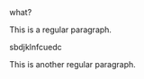 <html>
<link href="/path/to/style.css" rel="stylesheet"></link>
what?
<link href="/path/to/javascript.js"></link>
</html>

This is a regular paragraph.

<span class="class1" onclick="heartSuprise()">
    <p > sbdjklnfcuedc </p>
 </span> 

This is another regular paragraph.
